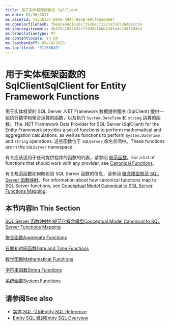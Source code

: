 ```yaml
---
title: 用于实体框架函数的 SqlClient
ms.date: 03/30/2017
ms.assetid: 71a3613c-b94e-494c-8ad8-90cf86ae0b87
ms.openlocfilehash: f8e8ce44c1516171926ec71227e316586d02cc14
ms.sourcegitcommit: 5b475c1855b32cf78d2d1bbb4295e4c236f39464
ms.translationtype: MT
ms.contentlocale: zh-CN
ms.lasthandoff: 09/24/2020
ms.locfileid: "91156649"
---
```

# <a name="sqlclient-for-entity-framework-functions"></a><span data-ttu-id="00062-102">用于实体框架函数的 SqlClient</span><span class="sxs-lookup"><span data-stu-id="00062-102">SqlClient for Entity Framework Functions</span></span>

<span data-ttu-id="00062-103">用于实体框架的 SQL Server .NET Framework 数据提供程序 (SqlClient) 提供一组执行数学和聚合运算的函数，以及执行 `System.DateTime` 和 `string` 运算的函数。</span><span class="sxs-lookup"><span data-stu-id="00062-103">The .NET Framework Data Provider for SQL Server (SqlClient) for the Entity Framework provides a set of functions to perform mathematical and aggregation calculations, as well as functions to perform `System.DateTime` and `string` operations.</span></span> <span data-ttu-id="00062-104">这些函数位于 `SQLServer` 命名空间中。</span><span class="sxs-lookup"><span data-stu-id="00062-104">These functions are in the `SQLServer` namespace.</span></span>  
  
 <span data-ttu-id="00062-105">有关应该适用于任何提供程序的函数的列表，请参阅 [规范函数](./language-reference/canonical-functions.md)。</span><span class="sxs-lookup"><span data-stu-id="00062-105">For a list of functions that should work with any provider, see [Canonical Functions](./language-reference/canonical-functions.md).</span></span>  
  
 <span data-ttu-id="00062-106">有关规范函数如何映射到 SQL Server 函数的信息，请参阅 [概念模型规范 SQL Server 函数映射](conceptual-model-canonical-to-sql-server-functions-mapping.md)。</span><span class="sxs-lookup"><span data-stu-id="00062-106">For information about how canonical functions map to SQL Server functions, see [Conceptual Model Canonical to SQL Server Functions Mapping](conceptual-model-canonical-to-sql-server-functions-mapping.md).</span></span>  
  
## <a name="in-this-section"></a><span data-ttu-id="00062-107">本节内容</span><span class="sxs-lookup"><span data-stu-id="00062-107">In This Section</span></span>  

 [<span data-ttu-id="00062-108">SQL Server 函数映射的规范化概念模型</span><span class="sxs-lookup"><span data-stu-id="00062-108">Conceptual Model Canonical to SQL Server Functions Mapping</span></span>](conceptual-model-canonical-to-sql-server-functions-mapping.md)  
  
 [<span data-ttu-id="00062-109">聚合函数</span><span class="sxs-lookup"><span data-stu-id="00062-109">Aggregate Functions</span></span>](aggregate-functions-sqlclient-for-entity-framework.md)  
  
 [<span data-ttu-id="00062-110">日期和时间函数</span><span class="sxs-lookup"><span data-stu-id="00062-110">Date and Time Functions</span></span>](date-and-time-functions.md)  
  
 [<span data-ttu-id="00062-111">数学函数</span><span class="sxs-lookup"><span data-stu-id="00062-111">Mathematical Functions</span></span>](mathematical-functions.md)  
  
 [<span data-ttu-id="00062-112">字符串函数</span><span class="sxs-lookup"><span data-stu-id="00062-112">String Functions</span></span>](string-functions.md)  
  
 [<span data-ttu-id="00062-113">系统函数</span><span class="sxs-lookup"><span data-stu-id="00062-113">System Functions</span></span>](system-functions.md)  
  
## <a name="see-also"></a><span data-ttu-id="00062-114">请参阅</span><span class="sxs-lookup"><span data-stu-id="00062-114">See also</span></span>

- [<span data-ttu-id="00062-115">实体 SQL 引用</span><span class="sxs-lookup"><span data-stu-id="00062-115">Entity SQL Reference</span></span>](./language-reference/entity-sql-reference.md)
- [<span data-ttu-id="00062-116">Entity SQL 概述</span><span class="sxs-lookup"><span data-stu-id="00062-116">Entity SQL Overview</span></span>](./language-reference/entity-sql-overview.md)
